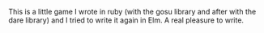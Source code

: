 This is a little game I wrote in ruby (with the gosu library and after with the dare library)
and I tried to write it again in Elm. A real pleasure to write.
